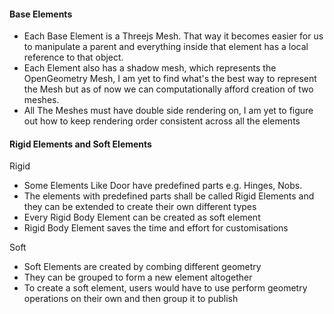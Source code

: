 #### Base Elements

- Each Base Element is a Threejs Mesh. That way it becomes easier for us to manipulate a parent and everything inside that element has a local reference to that object.
- Each Element also has a shadow mesh, which represents the OpenGeometry Mesh, I am yet to find what's the best way to represent the Mesh but as of now we can computationally afford creation of two meshes.
- All The Meshes must have double side rendering on, I am yet to figure out how to keep rendering order consistent across all the elements

#### Rigid Elements and Soft Elements

Rigid
- Some Elements Like Door have predefined parts e.g. Hinges, Nobs.
- The elements with predefined parts shall be called Rigid Elements and they can be extended to create their own different types
- Every Rigid Body Element can be created as soft element
- Rigid Body Element saves the time and effort for customisations

Soft
- Soft Elements are created by combing different geometry
- They can be grouped to form a new element altogether
- To create a soft element, users would have to use perform geometry operations on their own and then group it to publish
